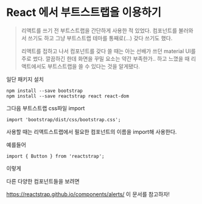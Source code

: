 # React 에서 부트스트랩을 이용하기

>리액트를 쓰기 전 부트스트랩을 간단하게 사용한 적 있었다. 컴포넌트를 불러와서 쓰기도 하고 그냥 부트스트랩 테마를 통째로(...) 갖다 쓰기도 했다.
>
>리액트를 접하고 나서 컴포넌트를 갖다 쓸 때는 아는 선배가 쓰던 material UI를 주로 썼다. 깔끔하긴 한데 화면을 꾸밀 요소는 약간 부족한가.. 하고 느꼈을 때 리액트에서도 부트스트랩을 쓸 수 있다는 것을 알게됐다.



일단 패키지 설치

```
npm install --save bootstrap
npm install --save reactstrap react react-dom
```



그다음 부트스트랩 css파일 import

```
import 'bootstrap/dist/css/bootstrap.css';
```



사용할 때는 리액트스트랩에서 필요한 컴포넌트의 이름을 import해 사용한다.

예를들어

```
import { Button } from 'reactstrap';
```

이렇게



다른 다양한 컴포넌트들을 보려면 

https://reactstrap.github.io/components/alerts/ 이 문서를 참고하자!